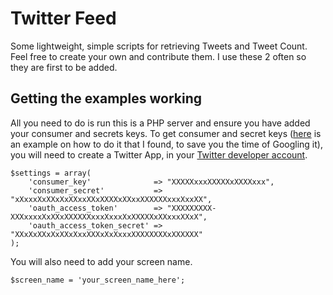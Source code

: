 # Twitter Feed

Some lightweight, simple scripts for retrieving Tweets and Tweet Count.
Feel free to create your own and contribute them. I use these 2 often so they are first to be added.

## Getting the examples working

All you need to do is run this is a PHP server and ensure you have added your consumer and secrets keys.
To get consumer and secret keys (<a href="http://www.smartaddons.com/documentation/how-to-get-consumer-key-and-consumer-secret-on-twitter/" target="_blank">here</a> is an example on how to do it that I found, to save you the time of Googling it), you will need to create a Twitter App, in your <a href="https://dev.twitter.com/" target="_blank">Twitter developer account</a>.

```
$settings = array(
    'consumer_key'              => "XXXXXxxxXXXXXxXXXXxxx",
    'consumer_secret'           => "xXxxxXxXXxXxXXxxXXxXXXXxXXxxXXXXXXxxxXxxXX",
    'oauth_access_token'        => "XXXXXXXXX-XXXxxxxXxXXxXXXXXXxxxXxxxXxXXXXXxXXxxxXXxX",
    'oauth_access_token_secret' => "XXxXxXXxXxXXxXxxXXXxXxXxxxXXXXXXXXxXXXXXX"
);
```

You will also need to add your screen name.

```
$screen_name = 'your_screen_name_here';
```